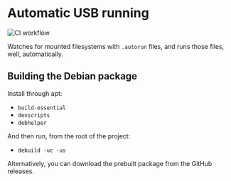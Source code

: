 Automatic USB running
=====================

![CI workflow](https://github.com/sourcebots/runusb/actions/workflows/ci.yml/badge.svg)

Watches for mounted filesystems with `.autorun` files, and runs those files,
well, automatically.

Building the Debian package
---------------------------

Install through apt:

* `build-essential`
* `devscripts`
* `debhelper`

And then run, from the root of the project:

* `debuild -uc -us`

Alternatively, you can download the prebuilt package from the GitHub releases.
